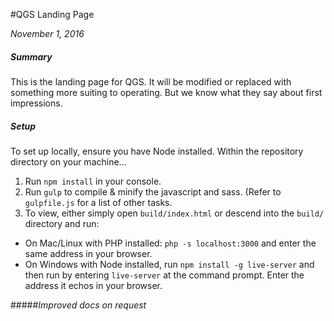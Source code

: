 #QGS Landing Page


_November 1, 2016_

##### Summary
This is the landing page for QGS. It will be modified or replaced with something more suiting to operating. But we know what they say about first impressions.

##### Setup
To set up locally, ensure you have Node installed. Within the repository directory on your machine...

1. Run `npm install` in your console.
2. Run `gulp` to compile & minify the javascript and sass. (Refer to `gulpfile.js` for a list of other tasks.
3. To view, either simply open `build/index.html` or descend into the `build/` directory and run:

* On Mac/Linux with PHP installed: `php -s localhost:3000` and enter the same address in your browser.
* On Windows with Node installed, run `npm install -g live-server` and then run by entering `live-server` at the command prompt. Enter the address it echos in your browser.


#####_Improved docs on request_

